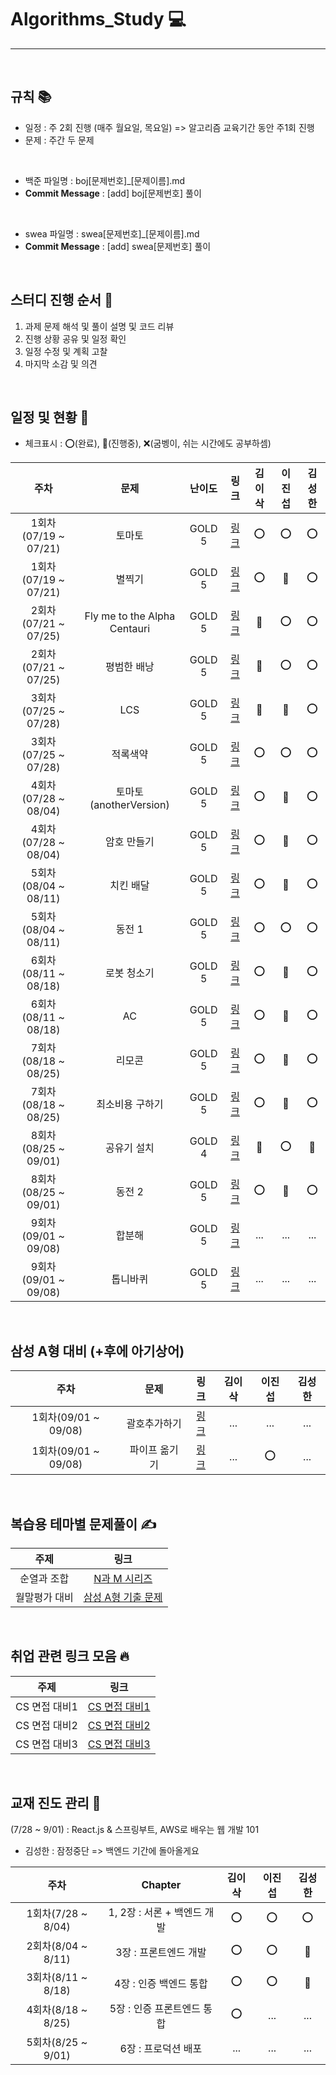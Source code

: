 # Algorithms_Study 💻

---

<br />

## 규칙 📚

- 일정 : 주 2회 진행 (매주 월요일, 목요일) => 알고리즘 교육기간 동안 주1회 진행
- 문제 : 주간 두 문제

<br />

- 백준 파일명 : boj[문제번호]\_[문제이름].md
- <b>Commit Message</b> : [add] boj[문제번호] 풀이

<br />

- swea 파일명 : swea[문제번호]\_[문제이름].md
- <b>Commit Message</b> : [add] swea[문제번호] 풀이

<br />

## 스터디 진행 순서 🎤

1. 과제 문제 해석 및 풀이 설명 및 코드 리뷰
2. 진행 상황 공유 및 일정 확인
3. 일정 수정 및 계획 고찰
4. 마지막 소감 및 의견

<br />

## 일정 및 현황 📅

- 체크표시 : ⭕(완료), 🔺(진행중), ❌(굼벵이, 쉬는 시간에도 공부하셈)

|         주차         |             문제             | 난이도 |                     링크                      | 김이삭 | 이진섭 | 김성한 |
| :------------------: | :--------------------------: | :----: | :-------------------------------------------: | :----: | :----: | :----: |
| 1회차(07/19 ~ 07/21) |            토마토            | GOLD 5 | [링크](https://www.acmicpc.net/problem/7576)  |   ⭕   |   ⭕   |   ⭕   |
| 1회차(07/19 ~ 07/21) |            별찍기            | GOLD 5 | [링크](https://www.acmicpc.net/problem/2447)  |   ⭕   |   🔺   |   ⭕   |
| 2회차(07/21 ~ 07/25) | Fly me to the Alpha Centauri | GOLD 5 | [링크](https://www.acmicpc.net/problem/1011)  |   🔺   |   ⭕   |   ⭕   |
| 2회차(07/21 ~ 07/25) |         평범한 배낭          | GOLD 5 | [링크](https://www.acmicpc.net/problem/12865) |   🔺   |   ⭕   |   ⭕   |
| 3회차(07/25 ~ 07/28) |             LCS              | GOLD 5 | [링크](https://www.acmicpc.net/problem/9251)  |   🔺   |   🔺   |   ⭕   |
| 3회차(07/25 ~ 07/28) |           적록색약           | GOLD 5 | [링크](https://www.acmicpc.net/problem/10026) |   ⭕   |   ⭕   |   ⭕   |
| 4회차(07/28 ~ 08/04) |    토마토(anotherVersion)    | GOLD 5 | [링크](https://www.acmicpc.net/problem/7569)  |   ⭕   |   🔺   |   ⭕   |
| 4회차(07/28 ~ 08/04) |         암호 만들기          | GOLD 5 | [링크](https://www.acmicpc.net/problem/1759)  |   ⭕   |   🔺   |   ⭕   |
| 5회차(08/04 ~ 08/11) |          치킨 배달           | GOLD 5 | [링크](https://www.acmicpc.net/problem/15686) |   ⭕   |   🔺   |   ⭕   |
| 5회차(08/04 ~ 08/11) |            동전 1            | GOLD 5 | [링크](https://www.acmicpc.net/problem/2293)  |   ⭕   |   ⭕   |   ⭕   |
| 6회차(08/11 ~ 08/18) |         로봇 청소기          | GOLD 5 | [링크](https://www.acmicpc.net/problem/14503) |   ⭕   |   🔺   |   ⭕   |
| 6회차(08/11 ~ 08/18) |              AC              | GOLD 5 | [링크](https://www.acmicpc.net/problem/5430)  |   ⭕   |   🔺   |   ⭕   |
| 7회차(08/18 ~ 08/25) |            리모콘            | GOLD 5 | [링크](https://www.acmicpc.net/problem/1107)  |   ⭕   |   🔺   |   ⭕   |
| 7회차(08/18 ~ 08/25) |       최소비용 구하기        | GOLD 5 | [링크](https://www.acmicpc.net/problem/1916)  |   ⭕   |   🔺   |   ⭕   |
| 8회차(08/25 ~ 09/01) |         공유기 설치          | GOLD 4 | [링크](https://www.acmicpc.net/problem/2110)  |   🔺   |   ⭕   |   🔺   |
| 8회차(08/25 ~ 09/01) |            동전 2            | GOLD 5 | [링크](https://www.acmicpc.net/problem/2294)  |   ⭕   |   🔺   |   ⭕   |
| 9회차(09/01 ~ 09/08) |            합분해            | GOLD 5 | [링크](https://www.acmicpc.net/problem/2225)  |  ...   |  ...   |  ...   |
| 9회차(09/01 ~ 09/08) |           톱니바퀴           | GOLD 5 | [링크](https://www.acmicpc.net/problem/14891) |  ...   |  ...   |  ...   |

<br />

## 삼성 A형 대비 (+후에 아기상어)

|         주차         |     문제      |                     링크                      | 김이삭 | 이진섭 | 김성한 |
| :------------------: | :-----------: | :-------------------------------------------: | :----: | :----: | :----: |
| 1회차(09/01 ~ 09/08) | 괄호추가하기  | [링크](https://www.acmicpc.net/problem/16637) |  ...   |  ...   |  ...   |
| 1회차(09/01 ~ 09/08) | 파이프 옮기기 | [링크](https://www.acmicpc.net/problem/17070) |  ...   |   ⭕   |  ...   |

<br />

## 복습용 테마별 문제풀이 ✍

|     주제      |                               링크                               |
| :-----------: | :--------------------------------------------------------------: |
|  순열과 조합  |    [N과 M 시리즈](https://www.acmicpc.net/workbook/view/2052)    |
| 월말평가 대비 | [삼성 A형 기출 문제](https://www.acmicpc.net/workbook/view/2771) |

<br />

## 취업 관련 링크 모음 🔥

|     주제      |                                      링크                                      |
| :-----------: | :----------------------------------------------------------------------------: |
| CS 면접 대비1 |          [CS 면접 대비1](https://github.com/WeareSoft/tech-interview)          |
| CS 면접 대비2 |     [CS 면접 대비2](https://github.com/brave-people/brave-tech-interview)      |
| CS 면접 대비3 | [CS 면접 대비3](https://github.com/JaeYeopHan/Interview_Question_for_Beginner) |

<br />

## 교재 진도 관리 📖

(7/28 ~ 9/01) : React.js & 스프링부트, AWS로 배우는 웹 개발 101

- 김성한 : 잠정중단 => 백엔드 기간에 돌아올게요

|        주차        |           Chapter           | 김이삭 | 이진섭 | 김성한 |
| :----------------: | :-------------------------: | :----: | :----: | :----: |
| 1회차(7/28 ~ 8/04) | 1, 2장 : 서론 + 백엔드 개발 |   ⭕   |   ⭕   |   ⭕   |
| 2회차(8/04 ~ 8/11) |    3장 : 프론트엔드 개발    |   ⭕   |   ⭕   |   🔺   |
| 3회차(8/11 ~ 8/18) |   4장 : 인증 백엔드 통합    |   ⭕   |   ⭕   |   🔺   |
| 4회차(8/18 ~ 8/25) | 5장 : 인증 프론트엔드 통합  |   ⭕   |  ...   |  ...   |
| 5회차(8/25 ~ 9/01) |     6장 : 프로덕션 배포     |  ...   |  ...   |  ...   |

<br />
